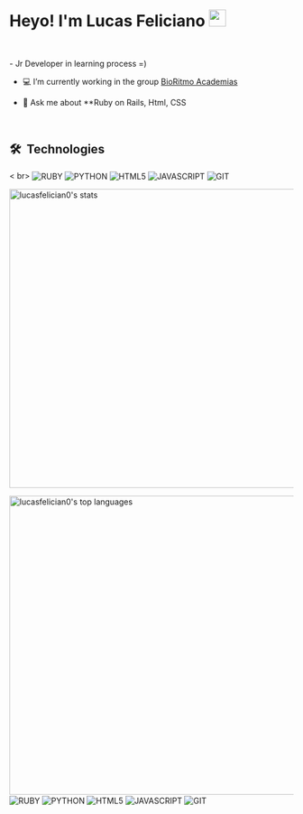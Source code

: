 <h1>Heyo! I'm Lucas Feliciano <img src="https://raw.githubusercontent.com/kaueMarques/kaueMarques/master/hi.gif" width="30px" height="30px"></h1>
<br>
<p>-  Jr Developer in learning process =)

- 💻 I’m currently working in the group [BioRitmo Academias](https://github.com/bioritmo)

- 💬 Ask me about **Ruby on Rails, Html, CSS</p>
<br>

## 🛠 &nbsp;Technologies
< br>
    <img align="center" alt="RUBY" src="https://img.shields.io/badge/Ruby-CC342D?style=for-the-badge&logo=ruby&logoColor=white">
    <img align="center" alt="PYTHON" src="https://img.shields.io/badge/Python-3776AB?style=for-the-badge&logo=python&logoColor=white">
    <img align="center" alt="HTML5" src="https://img.shields.io/badge/HTML5-E34F26?style=for-the-badge&logo=html5&logoColor=white">
    <img align="center" alt="JAVASCRIPT" src="https://img.shields.io/badge/JavaScript-323330?style=for-the-badge&logo=javascript&logoColor=F7DF1E">
    <img align="center" alt="GIT"
  src="https://img.shields.io/badge/GitHub-100000?style=for-the-badge&logo=github&logoColor=white">
<br>

<p align="left">

<img width="530em" src="https://github-readme-stats.vercel.app/api?username=lucasfelician0&show_icons=true&theme=onedark" alt="lucasfelician0's stats"/>

<p>
    <img width="530em" src="https://github-readme-stats.vercel.app/api/top-langs/?username=lucasfelician0&layout=compact" alt="lucasfelician0's top languages"/>
    <br> 
    <img align="center" alt="RUBY" src="https://img.shields.io/badge/Ruby-CC342D?style=for-the-badge&logo=ruby&logoColor=white">
    <img align="center" alt="PYTHON" src="https://img.shields.io/badge/Python-3776AB?style=for-the-badge&logo=python&logoColor=white">
    <img align="center" alt="HTML5" src="https://img.shields.io/badge/HTML5-E34F26?style=for-the-badge&logo=html5&logoColor=white">
    <img align="center" alt="JAVASCRIPT" src="https://img.shields.io/badge/JavaScript-323330?style=for-the-badge&logo=javascript&logoColor=F7DF1E">
    <img align="center" alt="GIT"
  src="https://img.shields.io/badge/GitHub-100000?style=for-the-badge&logo=github&logoColor=white">
<br>
<br>
</p>



